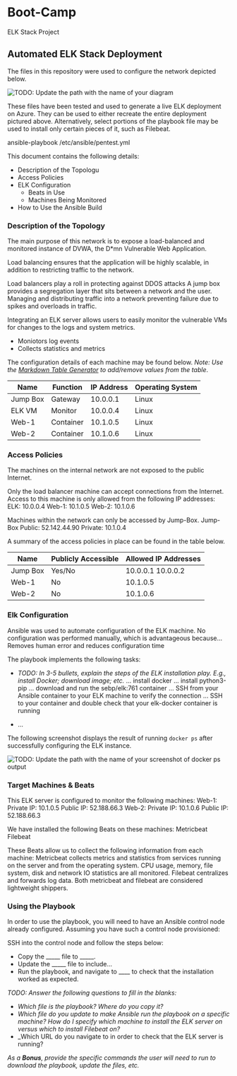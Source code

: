 # Boot-Camp
ELK Stack Project
## Automated ELK Stack Deployment

The files in this repository were used to configure the network depicted below.

![TODO: Update the path with the name of your diagram](Images/diagram_filename.png)

These files have been tested and used to generate a live ELK deployment on Azure. They can be used to either recreate the entire deployment pictured above. Alternatively, select portions of the playbook file may be used to install only certain pieces of it, such as Filebeat.

ansible-playbook /etc/ansible/pentest.yml

This document contains the following details:
- Description of the Topologu
- Access Policies
- ELK Configuration
  - Beats in Use
  - Machines Being Monitored
- How to Use the Ansible Build


### Description of the Topology

The main purpose of this network is to expose a load-balanced and monitored instance of DVWA, the D*mn Vulnerable Web Application.

Load balancing ensures that the application will be highly scalable, in addition to restricting traffic to the network.

Load balancers play a roll in protecting against DDOS attacks
A jump box provides a segregation layer that sits between a network and the user. Managing and distributing traffic into a network preventing failure due to spikes and overloads in traffic.


Integrating an ELK server allows users to easily monitor the vulnerable VMs for changes to the logs and system metrics.
- Moniotors log events
- Collects statistics and metrics

The configuration details of each machine may be found below.
_Note: Use the [Markdown Table Generator](http://www.tablesgenerator.com/markdown_tables) to add/remove values from the table_.

| Name     | Function | IP Address | Operating System |
|----------|----------|------------|------------------|
| Jump Box | Gateway  | 10.0.0.1   | Linux            |
| ELK VM   | Monitor  | 10.0.0.4   | Linux            |
| Web-1    |Container | 10.1.0.5   | Linux            |
| Web-2    |Container | 10.1.0.6   | Linux            |

### Access Policies

The machines on the internal network are not exposed to the public Internet. 

Only the load balancer machine can accept connections from the Internet. Access to this machine is only allowed from the following IP addresses:
ELK: 10.0.0.4
Web-1: 10.1.0.5
Web-2: 10.1.0.6


Machines within the network can only be accessed by Jump-Box.
Jump-Box
Public: 52.142.44.90
Private: 10.1.0.4

A summary of the access policies in place can be found in the table below.

| Name     | Publicly Accessible | Allowed IP Addresses |
|----------|---------------------|----------------------|
| Jump Box | Yes/No              | 10.0.0.1 10.0.0.2    |
| Web-1    | No                  | 10.1.0.5                     |
| Web-2    | No                  | 10.1.0.6                     |

### Elk Configuration

Ansible was used to automate configuration of the ELK machine. No configuration was performed manually, which is advantageous because...
  Removes human error and reduces configuration time

The playbook implements the following tasks:
- _TODO: In 3-5 bullets, explain the steps of the ELK installation play. E.g., install Docker; download image; etc._
... install docker
... install python3-pip
... download and run the sebp/elk:761 container
... SSH from your Ansible container to your ELK machine to verify the connection
... SSH to your container and double check that your elk-docker container is running

- ...

The following screenshot displays the result of running `docker ps` after successfully configuring the ELK instance.

![TODO: Update the path with the name of your screenshot of docker ps output](Images/docker_ps_output.png)

### Target Machines & Beats
This ELK server is configured to monitor the following machines:
  Web-1: Private IP: 10.1.0.5
         Public IP:  52.188.66.3
  Web-2: Private IP: 10.1.0.6
         Public IP:  52.188.66.3

We have installed the following Beats on these machines:
  Metricbeat
  Filebeat

These Beats allow us to collect the following information from each machine:
  Metricbeat collects metrics and statistics from services running on the server and from the operating system. CPU usage, memory, file system, disk and network IO                 statistics are all monitored. Filebeat centralizes and forwards log data. Both metricbeat and filebeat are considered lightweight shippers. 

### Using the Playbook
In order to use the playbook, you will need to have an Ansible control node already configured. Assuming you have such a control node provisioned: 

SSH into the control node and follow the steps below:
- Copy the _____ file to _____.
- Update the _____ file to include...
- Run the playbook, and navigate to ____ to check that the installation worked as expected.

_TODO: Answer the following questions to fill in the blanks:_
- _Which file is the playbook? Where do you copy it?_
- _Which file do you update to make Ansible run the playbook on a specific machine? How do I specify which machine to install the ELK server on versus which to install Filebeat on?_
- _Which URL do you navigate to in order to check that the ELK server is running?

_As a **Bonus**, provide the specific commands the user will need to run to download the playbook, update the files, etc._

